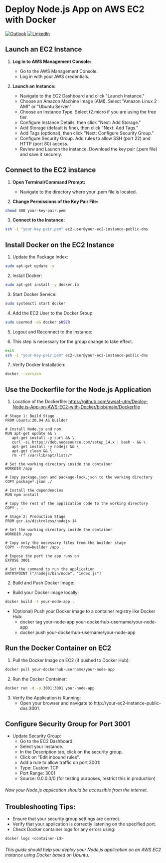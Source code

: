 # Deploy Node.js App on AWS EC2 with Docker

[![Outlook](https://img.shields.io/badge/Outlook-0078D4?style=for-the-badge&logo=microsoft-outlook&logoColor=white)](mailto:engzaman2020@outlook.com) [![LinkedIn](https://img.shields.io/badge/linkedin-%230077B5.svg?style=for-the-badge&logo=linkedin&logoColor=white)](https://www.linkedin.com/in/ahmad-awsaf-uz-zaman/)

## Launch an EC2 Instance

1. **Log in to AWS Management Console:**

	- Go to the AWS Management Console.
	- Log in with your AWS credentials.

2. **Launch an Instance:**

	- Navigate to the EC2 Dashboard and click "Launch Instance."
	- Choose an Amazon Machine Image (AMI). Select "Amazon Linux 2 AMI" or "Ubuntu Server."
	- Choose an Instance Type. Select t2.micro if you are using the free tier.
	- Configure Instance Details, then click "Next: Add Storage."
	- Add Storage (default is fine), then click "Next: Add Tags."
	- Add Tags (optional), then click "Next: Configure Security Group."
	- Configure Security Group. Add rules to allow SSH (port 22) and HTTP (port 80) access.
	- Review and Launch the instance. Download the key pair (.pem file) and save it securely.

## Connect to the EC2 instance

1. **Open Terminal/Command Prompt:**

	- Navigate to the directory where your .pem file is located.

2. **Change Permissions of the Key Pair File:**
```bash
chmod 400 your-key-pair.pem
```

3. **Connect to the Instance:**
```bash
ssh -i "your-key-pair.pem" ec2-user@your-ec2-instance-public-dns
```

## Install Docker on the EC2 Instance

1. Update the Package Index:
```bash
sudo apt-get update -y
```

2. Install Docker:
```bash
sudo apt-get install -y docker.io
```

3. Start Docker Service:
```bash
sudo systemctl start docker
```

4. Add the EC2 User to the Docker Group:
```bash
sudo usermod -aG docker $USER
```

5. Logout and Reconnect to the Instance:

6. This step is necessary for the group change to take effect.
```bash
exit
ssh -i "your-key-pair.pem" ec2-user@your-ec2-instance-public-dns
```

7. Verify Docker Installation:
```bash
docker --version
 ```
 
## Use the Dockerfile for the Node.js Application
 
1. Location of the Dockerfile:
<https://github.com/awsaf-utm/Deploy-Node.js-App-on-AWS-EC2-with-Docker/blob/main/Dockerfile>


 ```
# Stage 1: Build Stage
FROM ubuntu:20.04 AS builder

# Install Node.js and npm
RUN apt-get update && \
    apt-get install -y curl && \
    curl -sL https://deb.nodesource.com/setup_14.x | bash - && \
    apt-get install -y nodejs && \
    apt-get clean && \
    rm -rf /var/lib/apt/lists/*

# Set the working directory inside the container
WORKDIR /app

# Copy package.json and package-lock.json to the working directory
COPY package*.json ./

# Install the dependencies
RUN npm install

# Copy the rest of the application code to the working directory
COPY . .

# Stage 2: Production Stage
FROM gcr.io/distroless/nodejs:14

# Set the working directory inside the container
WORKDIR /app

# Copy only the necessary files from the builder stage
COPY --from=builder /app .

# Expose the port the app runs on
EXPOSE 3001

# Set the command to run the application
ENTRYPOINT ["/nodejs/bin/node", "index.js"]
```


2. Build and Push Docker Image: 
 
- Build your Docker image locally:
```bash
docker build -t your-node-app .
```

- (Optional) Push your Docker image to a container registry like Docker Hub:
	- docker tag your-node-app your-dockerhub-username/your-node-app
	- docker push your-dockerhub-username/your-node-app

## Run the Docker Container on EC2
  
1. Pull the Docker Image on EC2 (if pushed to Docker Hub):
```bash
docker pull your-dockerhub-username/your-node-app
```

2. Run the Docker Container:
```bash
docker run -d -p 3001:3001 your-node-app
```

3. Verify the Application is Running:
	- Open your browser and navigate to http://your-ec2-instance-public-dns:3001.

## Configure Security Group for Port 3001

- Update Security Group:
	- Go to the EC2 Dashboard.
	- Select your instance.
	- In the Description tab, click on the security group.
	- Click on "Edit inbound rules".
	- Add a rule to allow traffic on port 3001:
	- Type: Custom TCP
	- Port Range: 3001
	- Source: 0.0.0.0/0 (for testing purposes, restrict this in production)

###### Now your Node.js application should be accessible from the internet.

## Troubleshooting Tips:
- Ensure that your security group settings are correct.
- Verify that your application is correctly listening on the specified port.
- Check Docker container logs for any errors using:
```bash
docker logs <container-id>
```
###### This guide should help you deploy your Node.js application on an AWS EC2 instance using Docker based on Ubuntu.

 